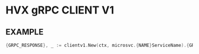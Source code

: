 # HVX gRPC CLIENT V1

## EXAMPLE


```go
{GRPC_RESPONSE}, _ := clientv1.New(ctx, microsvc.{NAME}ServiceName).{GRPC_REQUEST}()
```